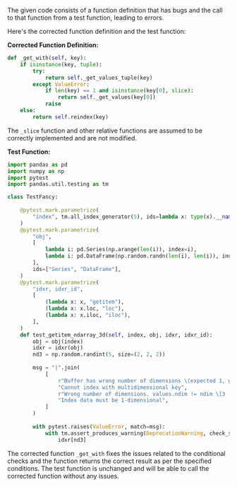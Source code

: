 The given code consists of a function definition that has bugs and the call to that function from a test function, leading to errors. 

Here's the corrected function definition and the test function:

**Corrected Function Definition:**

```python
def _get_with(self, key):
    if isinstance(key, tuple):
        try:
            return self._get_values_tuple(key)
        except ValueError:
            if len(key) == 1 and isinstance(key[0], slice):
                return self._get_values(key[0])
            raise
    else:
        return self.reindex(key)
```

The `_slice` function and other relative functions are assumed to be correctly implemented and are not modified.

**Test Function:**

```python
import pandas as pd
import numpy as np
import pytest
import pandas.util.testing as tm

class TestFancy:
    
    @pytest.mark.parametrize(
        "index", tm.all_index_generator(5), ids=lambda x: type(x).__name__
    )
    @pytest.mark.parametrize(
        "obj",
        [
            lambda i: pd.Series(np.arange(len(i)), index=i),
            lambda i: pd.DataFrame(np.random.randn(len(i), len(i)), index=i, columns=i),
        ],
        ids=["Series", "DataFrame"],
    )
    @pytest.mark.parametrize(
        "idxr, idxr_id",
        [
            (lambda x: x, "getitem"),
            (lambda x: x.loc, "loc"),
            (lambda x: x.iloc, "iloc"),
        ],
    )
    def test_getitem_ndarray_3d(self, index, obj, idxr, idxr_id):
        obj = obj(index)
        idxr = idxr(obj)
        nd3 = np.random.randint(5, size=(2, 2, 2))
    
        msg = "|".join(
            [
                r"Buffer has wrong number of dimensions \(expected 1, got 3\)",
                "Cannot index with multidimensional key",
                r"Wrong number of dimensions. values.ndim != ndim \[3 != 1\]",
                "Index data must be 1-dimensional",
            ]
        )
    
        with pytest.raises(ValueError, match=msg):
            with tm.assert_produces_warning(DeprecationWarning, check_stacklevel=False):
                idxr[nd3]
```

The corrected function `_get_with` fixes the issues related to the conditional checks and the function returns the correct result as per the specified conditions. The test function is unchanged and will be able to call the corrected function without any issues.